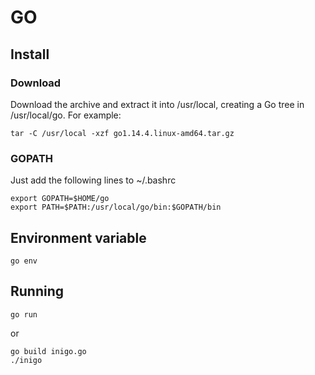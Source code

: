 # GO
## Install
### Download 
Download the archive and extract it into /usr/local, creating a Go tree in /usr/local/go. 
For example:
```
tar -C /usr/local -xzf go1.14.4.linux-amd64.tar.gz
```
### GOPATH 
Just add the following lines to ~/.bashrc
```
export GOPATH=$HOME/go
export PATH=$PATH:/usr/local/go/bin:$GOPATH/bin
```
## Environment variable 
```
go env
```
## Running 
```
go run
```
or
```
go build inigo.go
./inigo
```
